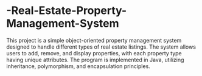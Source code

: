 # -Real-Estate-Property-Management-System
This project is a simple object-oriented property management system designed to handle different types of real estate listings. The system allows users to add, remove, and display properties, with each property type having unique attributes. The program is implemented in Java, utilizing inheritance, polymorphism, and encapsulation principles.
